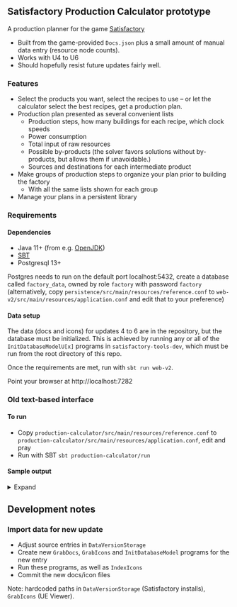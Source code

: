 ## Satisfactory Production Calculator prototype

A production planner for the game [Satisfactory](https://satisfactorygame.com/)

* Built from the game-provided `Docs.json` plus a small amount of manual data entry (resource node counts).
* Works with U4 to U6
* Should hopefully resist future updates fairly well.

### Features

* Select the products you want, select the recipes to use – or let the calculator select the best recipes, get a production plan.
* Production plan presented as several convenient lists
  * Production steps, how many buildings for each recipe, which clock speeds
  * Power consumption
  * Total input of raw resources
  * Possible by-products (the solver favors solutions without by-products, but allows them if unavoidable.)
  * Sources and destinations for each intermediate product
* Make groups of production steps to organize your plan prior to building the factory
  * With all the same lists shown for each group
* Manage your plans in a persistent library

### Requirements

#### Dependencies

* Java 11+ (from e.g. [OpenJDK](https://adoptopenjdk.net/))
* [SBT](https://scala-sbt.org)
* Postgresql 13+

Postgres needs to run on the default port localhost:5432, create a database called `factory_data`, 
owned by role `factory` with password `factory` (alternatively, copy
`persistence/src/main/resources/reference.conf` to 
`web-v2/src/main/resources/application.conf` and edit that to your preference)

#### Data setup

The data (docs and icons) for updates 4 to 6 are in the repository, but the database must be initialized.
This is achieved by running any or all of the `InitDatabaseModelU[x]` programs in `satisfactory-tools-dev`, 
which must be run from the root directory of this repo.

Once the requirements are met, run with `sbt run web-v2`.

Point your browser at http://localhost:7282

### Old text-based interface

#### To run

* Copy `production-calculator/src/main/resources/reference.conf` to `production-calculator/src/main/resources/application.conf`, edit and pray
* Run with SBT `sbt production-calculator/run`

#### Sample output

<details>
<summary>Expand</summary>

```
BLOCKS

Recipe                                              | Machines            | Rate                  | Power    
-------------------------------------------------------------------------------------------------------------
 245.740 | Extract Raw Quartz with Miner Mk.2       |   3 Miner Mk.2      |  81.913 / unit @ 69 % |  19.88 MW
1149.285 | Extract Water with Water Extractor       |  10 Water Extractor | 114.928 / unit @ 96 % | 187.35 MW
 288.000 | Extract Limestone with Miner Mk.2        |   3 Miner Mk.2      |  96.000 / unit @ 80 % |  25.19 MW
 192.000 | Wet Concrete                         ALT |   3 Refinery        |  64.000 / unit @ 80 % |  62.98 MW
 577.069 | Extract Coal with Miner Mk.2             |   5 Miner Mk.2      | 115.414 / unit @ 97 % |  57.15 MW
 309.114 | Extract Iron Ore with Miner Mk.2         |   3 Miner Mk.2      | 103.038 / unit @ 86 % |  28.28 MW
 574.069 | Pure Iron Ingot                      ALT |   9 Refinery        |  63.785 / unit @ 99 % | 265.69 MW
 861.103 | Solid Steel Ingot                    ALT |  15 Foundry         |  57.407 / unit @ 96 % | 224.83 MW
 372.939 | Steel Pipe                               |  19 Constructor     |  19.628 / unit @ 99 % |  74.79 MW
  18.333 | Encased Industrial Pipe              ALT |   5 Assembler       |   3.667 / unit @ 92 % |  65.63 MW
 143.590 | Extract Caterium Ore with Miner Mk.2     |   2 Miner Mk.2      |  71.795 / unit @ 60 % |  10.60 MW
  71.795 | Pure Caterium Ingot                  ALT |   6 Refinery        |  11.966 / unit @ 100% | 180.00 MW
 211.031 | Extract Copper Ore with Miner Mk.2       |   2 Miner Mk.2      | 105.515 / unit @ 88 % |  19.56 MW
 527.577 | Pure Copper Ingot                    ALT |  15 Refinery        |  35.172 / unit @ 94 % | 407.58 MW
 368.796 | Fused Wire                           ALT |   5 Assembler       |  73.759 / unit @ 82 % |  54.60 MW
 309.089 | Extract Crude Oil with Oil Extractor     |   3 Oil Extractor   | 103.030 / unit @ 86 % |  94.27 MW
 128.302 | Plastic                                  |   7 Refinery        |  18.329 / unit @ 92 % | 183.77 MW
 140.370 | Steel Coated Plate                   ALT |   4 Assembler       |  35.093 / unit @ 78 % |  40.32 MW
  33.111 | Stitched Iron Plate                  ALT |   6 Assembler       |   5.519 / unit @ 99 % |  88.56 MW
  30.917 | Steeled Frame                        ALT |  11 Assembler       |   2.811 / unit @ 94 % | 149.45 MW
   5.500 | Heavy Encased Frame                  ALT |   2 Manufacturer    |   2.750 / unit @ 98 % | 106.50 MW
  12.500 | Steel Rotor                          ALT |   3 Assembler       |   4.167 / unit @ 84 % |  34.05 MW
 104.667 | Pure Quartz Crystal                  ALT |   2 Refinery        |  52.333 / unit @ 100% |  60.00 MW
 180.896 | Steamed Copper Sheet                 ALT |   9 Refinery        |  20.100 / unit @ 90 % | 228.11 MW
 185.281 | Silica                                   |   5 Constructor     |  37.056 / unit @ 99 % |  19.68 MW
  33.438 | Silicone Circuit Board               ALT |   3 Assembler       |  11.146 / unit @ 90 % |  38.02 MW
 714.021 | Fused Quckwire                       ALT |   8 Assembler       |  89.253 / unit @ 100% | 120.00 MW
   8.938 | Silicone High-Speed Connector        ALT |   3 Manufacturer    |   2.979 / unit @ 100% | 165.00 MW
  17.467 | A.I. Limiter                             |   4 Assembler       |   4.367 / unit @ 88 % |  48.90 MW
 252.713 | Polymer Resin                        ALT |   2 Refinery        | 126.357 / unit @ 98 % |  58.09 MW
  46.357 | Residual Rubber                          |   3 Refinery        |  15.452 / unit @ 78 % |  60.48 MW
  67.205 | Residual Fuel                            |   2 Refinery        |  33.603 / unit @ 85 % |  46.26 MW
 134.410 | Recycled Rubber                      ALT |   3 Refinery        |  44.803 / unit @ 75 % |  56.80 MW
  10.467 | Insulated Crystal Oscillator         ALT |   6 Manufacturer    |   1.744 / unit @ 94 % | 298.89 MW
   7.500 | Crystal Computer                     ALT |   3 Assembler       |   2.500 / unit @ 89 % |  37.35 MW
   1.000 | Supercomputer                            |   1 Manufacturer    |   1.000 / unit @ 54 % |  20.52 MW
   8.875 | Quickwire Stator                     ALT |   2 Assembler       |   4.438 / unit @ 56 % |  11.86 MW
  67.700 | Steel Beam                               |   5 Constructor     |  13.540 / unit @ 91 % |  17.20 MW
  12.500 | Flexible Framework                   ALT |   2 Manufacturer    |   6.250 / unit @ 84 % |  83.22 MW
  10.000 | Polyester Fabric                     ALT |   2 Refinery        |   5.000 / unit @ 100% |  60.00 MW
   1.000 | Crystal Beacon                       ALT |   1 Manufacturer    |   1.000 / unit @ 10 % |   1.38 MW
  10.000 | Coated Cable                         ALT |   1 Refinery        |  10.000 / unit @ 15 % |   1.44 MW
   9.000 | Extract Sulfur with Miner Mk.2           |   1 Miner Mk.2      |   9.000 / unit @ 8  % |   0.21 MW
   3.750 | Automated Speed Wiring               ALT |   1 Manufacturer    |   3.750 / unit @ 50 % |  18.14 MW
   0.500 | Adaptive Control Unit                    |   1 Manufacturer    |   0.500 / unit @ 50 % |  18.14 MW
   3.000 | Compacted Coal                       ALT |   1 Assembler       |   3.000 / unit @ 12 % |   0.50 MW
  12.000 | Fine Black Powder                    ALT |   1 Assembler       |  12.000 / unit @ 80 % |  10.50 MW
  30.000 | Steel Rod                            ALT |   1 Constructor     |  30.000 / unit @ 63 % |   1.91 MW
   5.000 | Plastic Smart Plating                ALT |   1 Manufacturer    |   5.000 / unit @ 100% |  55.00 MW
  10.000 | Rigour Motor                         ALT |   2 Manufacturer    |   5.000 / unit @ 67 % |  57.96 MW
   2.500 | Modular Engine                           |   3 Manufacturer    |   0.833 / unit @ 84 % | 124.83 MW
   5.000 | Cartridge                                |   1 Manufacturer    |   5.000 / unit @ 34 % |   9.79 MW
   1.000 | Seismic Nobelisk                     ALT |   1 Manufacturer    |   1.000 / unit @ 17 % |   3.23 MW

TOTAL POWER                                                                                            4114.46 MW


INGREDIENTS

High-Speed Connector
  3.000 -> Supercomputer
  0.938 -> Alternate: Automated Speed Wiring
  5.000 -> STORAGE

Fuel
  67.205 -> Alternate: Recycled Rubber

Water
  240.000 -> Alternate: Wet Concrete
  176.637 -> Alternate: Pure Iron Ingot
  143.590 -> Alternate: Pure Caterium Ingot
  140.687 -> Alternate: Pure Copper Ingot
  74.762 -> Alternate: Pure Quartz Crystal
  180.896 -> Alternate: Steamed Copper Sheet
  92.713 -> Residual Rubber
  100.000 -> Alternate: Polyester Fabric

Steel Ingot
  559.408 -> Steel Pipe
  23.395 -> Alternate: Steel Coated Plate
  270.800 -> Steel Beam
  7.500 -> Alternate: Steel Rod

Quickwire
  268.125 -> Alternate: Silicone High-Speed Connector
  349.333 -> A.I. Limiter
  66.563 -> Alternate: Quickwire Stator
  30.000 -> STORAGE

Encased Industrial Beam
  18.333 -> Alternate: Heavy Encased Frame

Quartz Crystal
  104.667 -> Alternate: Insulated Crystal Oscillator

Raw Quartz
  134.571 -> Alternate: Pure Quartz Crystal
  111.169 -> Silica

A.I. Limiter
  10.467 -> Alternate: Insulated Crystal Oscillator
  2.000 -> Supercomputer
  5.000 -> STORAGE

Stator
  1.875 -> Alternate: Automated Speed Wiring
  5.000 -> Alternate: Rigour Motor
  2.000 -> STORAGE

Steel Beam
  37.500 -> Alternate: Flexible Framework
  0.200 -> Alternate: Crystal Beacon
  30.000 -> STORAGE

Iron Ore
  309.114 -> Alternate: Pure Iron Ingot

Copper Sheet
  73.563 -> Alternate: Silicone Circuit Board
  87.333 -> A.I. Limiter
  20.000 -> STORAGE

Modular Frame
  14.667 -> Alternate: Heavy Encased Frame
  6.250 -> Alternate: Flexible Framework
  10.000 -> STORAGE

Caterium Ore
  143.590 -> Alternate: Pure Caterium Ingot

Concrete
  91.667 -> Alternate: Encased Industrial Pipe
  40.333 -> Alternate: Heavy Encased Frame
  60.000 -> STORAGE

Copper Ingot
  49.173 -> Alternate: Fused Wire
  180.896 -> Alternate: Steamed Copper Sheet
  297.509 -> Alternate: Fused Quckwire

Sulfur
  3.000 -> Alternate: Compacted Coal
  6.000 -> Alternate: Fine Black Powder

Adaptive Control Unit
  0.500 -> STORAGE

Modular Engine
  2.500 -> STORAGE

Black Powder
  10.000 -> Cartridge
  2.000 -> Alternate: Seismic Nobelisk

Computer
  2.000 -> Supercomputer
  0.500 -> Adaptive Control Unit
  5.000 -> STORAGE

Iron Plate
  110.370 -> Alternate: Stitched Iron Plate
  30.000 -> STORAGE

Automated Wiring
  3.750 -> Adaptive Control Unit

Silica
  73.563 -> Alternate: Silicone Circuit Board
  111.719 -> Alternate: Silicone High-Speed Connector

Beacon
  1.000 -> Cartridge

Caterium Ingot
  12.293 -> Alternate: Fused Wire
  59.502 -> Alternate: Fused Quckwire

Supercomputer
  1.000 -> STORAGE

Heavy Oil Residue
  100.808 -> Residual Fuel
  2.222 -> Alternate: Coated Cable

Circuit Board
  8.938 -> Alternate: Silicone High-Speed Connector
  20.000 -> Alternate: Crystal Computer
  2.500 -> Adaptive Control Unit
  2.000 -> STORAGE

Iron Ingot
  574.069 -> Alternate: Solid Steel Ingot

Fabric
  10.000 -> STORAGE

Reinforced Iron Plate
  20.611 -> Alternate: Steeled Frame
  2.500 -> Alternate: Plastic Smart Plating
  10.000 -> STORAGE

Rotor
  2.500 -> Alternate: Plastic Smart Plating
  5.000 -> Alternate: Rigour Motor
  5.000 -> STORAGE

Compacted Coal
  3.000 -> Alternate: Fine Black Powder

Motor
  5.000 -> Modular Engine
  5.000 -> STORAGE

Wire
  220.741 -> Alternate: Stitched Iron Plate
  75.000 -> Alternate: Steel Rotor
  5.556 -> Alternate: Coated Cable
  37.500 -> Alternate: Automated Speed Wiring
  30.000 -> STORAGE

Smart Plating
  5.000 -> Modular Engine

Nobelisk
  1.000 -> STORAGE

Cable
  10.000 -> STORAGE

Limestone
  288.000 -> Alternate: Wet Concrete

Versatile Framework
  12.500 -> STORAGE

Plastic
  15.597 -> Alternate: Steel Coated Plate
  67.205 -> Alternate: Recycled Rubber
  28.000 -> Supercomputer
  7.500 -> Alternate: Plastic Smart Plating
  10.000 -> STORAGE

Iron Rod
  30.000 -> STORAGE

Steel Pipe
  128.333 -> Alternate: Encased Industrial Pipe
  103.056 -> Alternate: Steeled Frame
  66.000 -> Alternate: Heavy Encased Frame
  25.000 -> Alternate: Steel Rotor
  17.750 -> Alternate: Quickwire Stator
  0.800 -> Alternate: Crystal Beacon
  10.000 -> Cartridge
  2.000 -> Alternate: Seismic Nobelisk
  20.000 -> STORAGE

Rubber
  73.267 -> Alternate: Insulated Crystal Oscillator
  50.000 -> Alternate: Flexible Framework
  37.500 -> Modular Engine
  10.000 -> Cartridge
  10.000 -> STORAGE

Heavy Modular Frame
  0.500 -> Adaptive Control Unit
  5.000 -> STORAGE

Crystal Oscillator
  7.500 -> Alternate: Crystal Computer
  0.050 -> Alternate: Crystal Beacon
  1.667 -> Alternate: Rigour Motor
  0.250 -> Alternate: Seismic Nobelisk
  1.000 -> STORAGE

Polymer Resin
  92.713 -> Residual Rubber
  160.000 -> Alternate: Polyester Fabric

Crude Oil
  192.453 -> Plastic
  116.637 -> Alternate: Polymer Resin

Copper Ore
  211.031 -> Alternate: Pure Copper Ingot

Cartridge
  5.000 -> STORAGE

Coal
  574.069 -> Alternate: Solid Steel Ingot
  3.000 -> Alternate: Compacted Coal
```
</details>

## Development notes

### Import data for new update

- Adjust source entries in `DataVersionStorage`
- Create new `GrabDocs`, `GrabIcons` and `InitDatabaseModel` programs for the new entry
- Run these programs, as well as `IndexIcons`
- Commit the new docs/icon files

Note: hardcoded paths in `DataVersionStorage` (Satisfactory installs), `GrabIcons` (UE Viewer).
